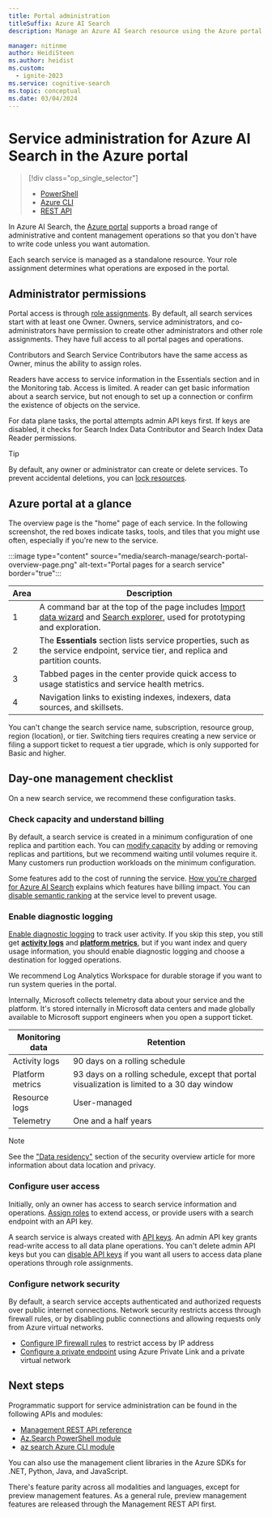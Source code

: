 ```yaml
---
title: Portal administration
titleSuffix: Azure AI Search
description: Manage an Azure AI Search resource using the Azure portal.

manager: nitinme
author: HeidiSteen
ms.author: heidist
ms.custom:
  - ignite-2023
ms.service: cognitive-search
ms.topic: conceptual
ms.date: 03/04/2024
---
```


# Service administration for Azure AI Search in the Azure portal

> [!div class="op_single_selector"]
>
> * [PowerShell](search-manage-powershell.md)
> * [Azure CLI](search-manage-azure-cli.md)
> * [REST API](search-manage-rest.md)

In Azure AI Search, the [Azure portal](https://portal.azure.com) supports a broad range of administrative and content management operations so that you don't have to write code unless you want automation. 

Each search service is managed as a standalone resource. Your role assignment determines what operations are exposed in the portal.

## Administrator permissions

Portal access is through [role assignments](search-security-rbac.md). By default, all search services start with at least one Owner. Owners, service administrators, and co-administrators have permission to create other administrators and other role assignments. They have full access to all portal pages and operations.

Contributors and Search Service Contributors have the same access as Owner, minus the ability to assign roles.

Readers have access to service information in the Essentials section and in the Monitoring tab. Access is limited. A reader can get basic information about a search service, but not enough to set up a connection or confirm the existence of objects on the service. 

For data plane tasks, the portal attempts admin API keys first. If keys are disabled, it checks for Search Index Data Contributor and Search Index Data Reader permissions.

> [!TIP]
> By default, any owner or administrator can create or delete services. To prevent accidental deletions, you can [lock resources](../azure-resource-manager/management/lock-resources.md).

## Azure portal at a glance

The overview page is the "home" page of each service. In the following screenshot, the red boxes indicate tasks, tools, and tiles that you might use often, especially if you're new to the service.

:::image type="content" source="media/search-manage/search-portal-overview-page.png" alt-text="Portal pages for a search service" border="true":::

| Area | Description |
|------|-------------|
| 1 | A command bar at the top of the page includes [Import data wizard](search-get-started-portal.md) and [Search explorer](search-explorer.md), used for prototyping and exploration. |
| 2 | The **Essentials** section lists service properties, such as the service endpoint, service tier, and replica and partition counts. |
| 3 | Tabbed pages in the center provide quick access to usage statistics and service health metrics.|
| 4 | Navigation links to existing indexes, indexers, data sources, and skillsets. |

You can't change the search service name, subscription, resource group, region (location), or tier. Switching tiers requires creating a new service or filing a support ticket to request a tier upgrade, which is only supported for Basic and higher.

## Day-one management checklist

On a new search service, we recommend these configuration tasks.

### Check capacity and understand billing

By default, a search service is created in a minimum configuration of one replica and partition each. You can [modify capacity](search-capacity-planning.md) by adding or removing replicas and partitions, but we recommend waiting until volumes require it. Many customers run production workloads on the minimum configuration.

Some features add to the cost of running the service. [How you're charged for Azure AI Search](search-sku-manage-costs.md#how-youre-charged-for-azure-ai-search) explains which features have billing impact. You can [disable semantic ranking](semantic-how-to-enable-disable.md) at the service level to prevent usage.

### Enable diagnostic logging

[Enable diagnostic logging](monitor-azure-cognitive-search.md) to track user activity. If you skip this step, you still get [**activity logs**](../azure-monitor/essentials/activity-log.md)  and [**platform metrics**](../azure-monitor/essentials/data-platform-metrics.md#types-of-metrics), but if you want index and query usage information, you should enable diagnostic logging and choose a destination for logged operations. 

We recommend Log Analytics Workspace for durable storage if you want to run system queries in the portal.

Internally, Microsoft collects telemetry data about your service and the platform. It's stored internally in Microsoft data centers and made globally available to Microsoft support engineers when you open a support ticket.

| Monitoring data | Retention |
|-----------------|-----------|
| Activity logs | 90 days on a rolling schedule |
| Platform metrics | 93 days on a rolling schedule, except that portal visualization is limited to a 30 day window |
| Resource logs | User-managed |
| Telemetry | One and a half years |

> [!NOTE]
> See the ["Data residency"](search-security-overview.md#data-residency) section of the security overview article for more information about data location and privacy.

### Configure user access

Initially, only an owner has access to search service information and operations. [Assign roles](search-security-rbac.md) to extend access, or provide users with a search endpoint with an API key.

A search service is always created with [API keys](search-security-api-keys.md). An admin API key grants read-write access to all data plane operations. You can't delete admin API keys but you can [disable API keys](search-security-rbac.md#disable-api-key-authentication) if you want all users to access data plane operations through role assignments.

### Configure network security

By default, a search service accepts authenticated and authorized requests over public internet connections. Network security restricts access through firewall rules, or by disabling public connections and allowing requests only from Azure virtual networks.

* [Configure IP firewall rules](service-configure-firewall.md) to restrict access by IP address
* [Configure a private endpoint](service-create-private-endpoint.md) using Azure Private Link and a private virtual network

## Next steps

Programmatic support for service administration can be found in the following APIs and modules:

* [Management REST API reference](/rest/api/searchmanagement/)
* [Az.Search PowerShell module](search-manage-powershell.md)
* [az search Azure CLI module](search-manage-azure-cli.md)

You can also use the management client libraries in the Azure SDKs for .NET, Python, Java, and JavaScript. 

There's feature parity across all modalities and languages, except for preview management features. As a general rule, preview management features are released through the Management REST API first. 